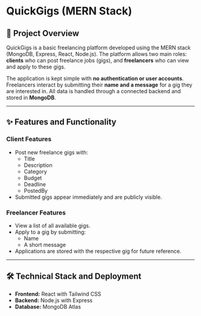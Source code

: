 
# QuickGigs (MERN Stack)

## 📘 Project Overview

QuickGigs is a basic freelancing platform developed using the MERN stack (MongoDB, Express, React, Node.js). The platform allows two main roles: **clients** who can post freelance jobs (gigs), and **freelancers** who can view and apply to these gigs.

The application is kept simple with **no authentication or user accounts**. Freelancers interact by submitting their **name and a message** for a gig they are interested in. All data is handled through a connected backend and stored in **MongoDB**.

---

## ✨ Features and Functionality

### Client Features
- Post new freelance gigs with:
  - Title
  - Description
  - Category
  - Budget
  - Deadline
  - PostedBy
- Submitted gigs appear immediately and are publicly visible.

### Freelancer Features
- View a list of all available gigs.
- Apply to a gig by submitting:
  - Name
  - A short message
- Applications are stored with the respective gig for future reference.

---

## 🛠️ Technical Stack and Deployment

- **Frontend:** React with Tailwind CSS
- **Backend:** Node.js with Express
- **Database:** MongoDB Atlas
